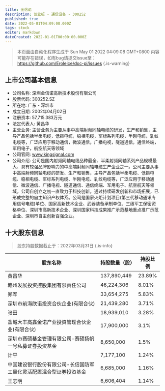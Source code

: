 ```yaml
---
title: 金信诺
description: 创业板 - 通信设备 - 300252
published: true
date: 2022-05-01T04:09:08.000Z
tags: stock
editor: markdown
dateCreated: 2022-01-01T00:00:00.000Z
---
```


> 本页面由自动化程序生成于 Sun May 01 2022 04:09:08 GMT+0800
> 内容可能存在错误，如有bug请提交issue至：https://github.com/Eroleice/doc-pi/issues
{.is-warning}

## 上市公司基本信息
- 公司名称: 深圳金信诺高新技术股份有限公司
- 股票代码: 300252.SZ
- 所在地: 广东 - 深圳市
- 成立日期: 2002年04月02日
- 注册资本: 57,715.383万元
- 法定代表人: 黄昌华
- 主营业务: 主营业务为主要从事中高端射频同轴电缆的研发，生产和销售，主导产品包括半柔电缆，低损电缆，稳相电缆，军标系列电缆，半刚电缆，轧纹电缆等，广泛应用于移动通信，微波通信，广播电视，隧道通信，通信终端，军用电子，航空航天等领域
- 公司官网: www.kingsignal.com
- 公司介绍: 公司是国内射频同轴电缆品种最全、半柔射频同轴系列产品规模最大、具有较强品牌影响力的中高端射频同轴电缆生产企业之一。公司主要从事中高端射频同轴电缆的研发、生产和销售，主导产品包括半柔电缆、低损电缆、稳相电缆、军标系列电缆、半刚电缆、轧纹电缆等，广泛应用于移动通信、微波通信、广播电视、隧道通信、通信终端、军用电子、航空航天等领域。公司自创立之初一直致力于科技创新，通过持续研发创新和市场拓展，已形成完整的自主知识产权体系。公司是国家火炬计划项目(第三代移动通讯专用信号电缆)单位、国家高新技术企业、武器装备承制单位、三级军工保密资格单位、深圳市高新技术企业、深圳国家科技成果推广示范基地重点推广示范企业、深圳市自主创新百强企业。


## 十大股东信息
> 股东持股数据截止于：2022年03月31日
{.is-info}

| 股东名称 | 持股数量（股） | 持股比例 |
| --- | --- | --- |
| 黄昌华 | 137,890,449 | 23.89% |
| 赣州发展投资控股集团有限责任公司 | 46,224,306 | 8.01% |
| 郑军 | 33,654,275 | 5.83% |
| 深圳市前海欣诺投资合伙企业(有限合伙) | 21,439,280 | 3.71% |
| 张田 | 18,939,010 | 3.28% |
| 盐城大丰高鑫金诺产业投资管理合伙企业(有限合伙) | 17,900,000 | 3.1% |
| 深圳市赛硕基金管理有限公司-赛硕扬帆一号私募证券投资基金 | 8,650,000 | 1.5% |
| 计平 | 7,177,100 | 1.24% |
| 中国建设银行股份有限公司-长信国防军工量化灵活配置混合型证券投资基金 | 6,685,000 | 1.16% |
| 王志明 | 6,606,404 | 1.14% |




